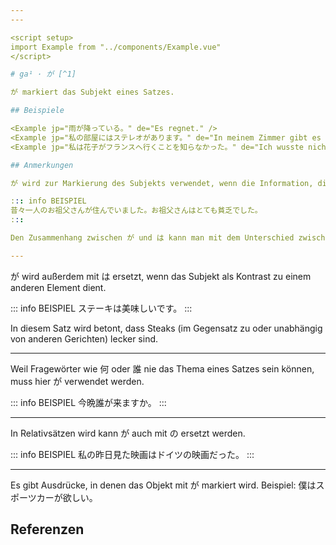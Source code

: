 ```yaml
---
---

<script setup>
import Example from "../components/Example.vue"
</script>

# ga¹ · が [^1]

が markiert das Subjekt eines Satzes.

## Beispiele

<Example jp="雨が降っている。" de="Es regnet." />
<Example jp="私の部屋にはステレオがあります。" de="In meinem Zimmer gibt es eine Stereoanlage." />
<Example jp="私は花子がフランスへ行くことを知らなかった。" de="Ich wusste nicht, dass Hanako nach Frankreich geht." />

## Anmerkungen

が wird zur Markierung des Subjekts verwendet, wenn die Information, die das Subjekt enthält, neu ist oder betont werden soll. Im weiteren Gesprächsverlauf wird は als Markierung des Themas verwendet.

::: info BEISPIEL
昔々一人のお祖父さんが住んでいました。お祖父さんはとても貧乏でした。
:::

Den Zusammenhang zwischen が und は kann man mit dem Unterschied zwischen "a" und "the" im Englischen vergleichen.

---
```


が wird außerdem mit は ersetzt, wenn das Subjekt als Kontrast zu einem anderen Element dient.

::: info BEISPIEL
ステーキは美味しいです。
:::

In diesem Satz wird betont, dass Steaks (im Gegensatz zu oder unabhängig von anderen Gerichten) lecker sind.

---

Weil Fragewörter wie 何 oder 誰 nie das Thema eines Satzes sein können, muss hier が verwendet werden.

::: info BEISPIEL
今晩誰が来ますか。
:::

---

In Relativsätzen wird kann が auch mit の ersetzt werden.

::: info BEISPIEL
私の昨日見た映画はドイツの映画だった。
:::

---

Es gibt Ausdrücke, in denen das Objekt mit が markiert wird. Beispiel: 僕はスポーツカーが欲しい。

## Referenzen

[^1]: Makino, Seiichi & Tsutsui, Michio. 2017. *A Dictionary of Basic Japanese Grammar*. The Japan Times, S. 118-120.
